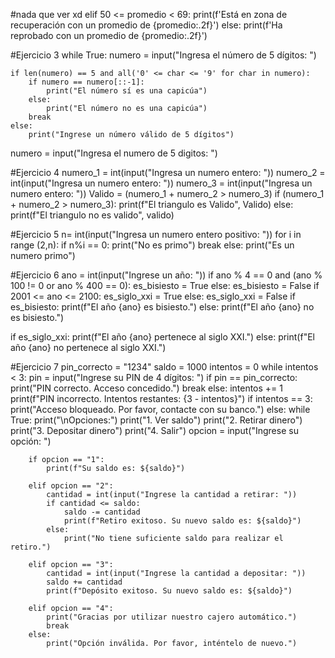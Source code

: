 #nada que ver xd
elif 50 <= promedio < 69: 
    print(f'Está en zona de recuperación con un promedio de {promedio:.2f}')
else:
    print(f'Ha reprobado con un promedio de {promedio:.2f}')

#Ejercicio 3
while True:
    numero = input("Ingresa el número de 5 dígitos: ")

    if len(numero) == 5 and all('0' <= char <= '9' for char in numero):
        if numero == numero[::-1]: 
            print("El número sí es una capicúa")
        else:
            print("El número no es una capicúa")
        break
    else: 
        print("Ingrese un número válido de 5 dígitos")
numero = input("Ingresa el numero de 5 digitos: ")

#Ejercicio 4
numero_1 = int(input("Ingresa un numero entero: "))
numero_2 = int(input("Ingresa un numero entero: "))
numero_3 = int(input("Ingresa un numero entero: "))
Valido = (numero_1 + numero_2 > numero_3)
if  (numero_1 + numero_2 > numero_3):
    print(f"El triangulo es Valido", Valido)
else:
    print(f"El triangulo no es valido", valido)

#Ejercicio 5
n= int(input("Ingresa un numero entero positivo: "))
for i in range (2,n): 
    if n%i == 0: 
        print("No es primo")
        break
else: 
    print("Es un numero primo")

#Ejercicio 6
ano = int(input("Ingrese un año: "))
if ano % 4 == 0 and (ano % 100 != 0 or ano % 400 == 0):
    es_bisiesto = True
else:
    es_bisiesto = False
if 2001 <= ano <= 2100:
    es_siglo_xxi = True
else:
    es_siglo_xxi = False
if es_bisiesto:
    print(f"El año {ano} es bisiesto.")
else:
    print(f"El año {ano} no es bisiesto.")

if es_siglo_xxi:
    print(f"El año {ano} pertenece al siglo XXI.")
else:
    print(f"El año {ano} no pertenece al siglo XXI.")


#Ejercicio 7
pin_correcto = "1234"
saldo = 1000
intentos = 0
while intentos < 3:
    pin = input("Ingrese su PIN de 4 dígitos: ")
    if pin == pin_correcto:
        print("PIN correcto. Acceso concedido.")
        break
    else:
        intentos += 1
        print(f"PIN incorrecto. Intentos restantes: {3 - intentos}")
if intentos == 3:
    print("Acceso bloqueado. Por favor, contacte con su banco.")
else:
    while True:
        print("\nOpciones:")
        print("1. Ver saldo")
        print("2. Retirar dinero")
        print("3. Depositar dinero")
        print("4. Salir")
        opcion = input("Ingrese su opción: ")

        if opcion == "1":
            print(f"Su saldo es: ${saldo}")

        elif opcion == "2":
            cantidad = int(input("Ingrese la cantidad a retirar: "))
            if cantidad <= saldo:
                saldo -= cantidad
                print(f"Retiro exitoso. Su nuevo saldo es: ${saldo}")
            else:
                print("No tiene suficiente saldo para realizar el retiro.")

        elif opcion == "3":
            cantidad = int(input("Ingrese la cantidad a depositar: "))
            saldo += cantidad
            print(f"Depósito exitoso. Su nuevo saldo es: ${saldo}")

        elif opcion == "4":
            print("Gracias por utilizar nuestro cajero automático.")
            break
        else:
            print("Opción inválida. Por favor, inténtelo de nuevo.")
